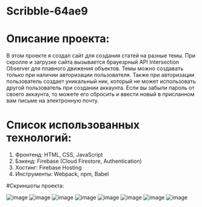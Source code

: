# Scribble-64ae9

# Описание проекта:

В этом проекте я создал сайт для создания статей на разные темы.
При скролле и загрузке сайта вызывается брауезрный API Intersection Observer для плавного движения объектов.
Темы можно создавать только при наличии авторизации пользователя.
Также при авторизации пользователь создает уникальный ник, который не может использовать другой пользователь при создании аккаунта.
Если вы забыли пароль от своего аккаунта, то можете его сбросить и ввести новый в присланном вам письме на электронную почту.

# Список использованных технологий:

1) Фронтенд: HTML, CSS, JavaScript
2) Бэкенд: Firebase (Cloud Firestore, Authentication)
3) Хостинг: Firebase Hosting
4) Инструменты: Webpack, npm, Babel

#Скриншоты проекта:

![image](https://github.com/user-attachments/assets/add405ab-14d2-45a2-aefe-b1a2787894ad)
![image](https://github.com/user-attachments/assets/81190f80-e917-4d51-b858-58f98a7b0f0c)
![image](https://github.com/user-attachments/assets/d23ceb63-5656-4432-bbf2-b345346437ba)
![image](https://github.com/user-attachments/assets/6fd004be-9740-4ab0-8fcc-5338bacfb2b7)
![image](https://github.com/user-attachments/assets/d955713c-d89b-455c-8611-df8a503cd4ec)
![image](https://github.com/user-attachments/assets/702c12dc-ff00-48a8-8f00-c8b4175edb21)
![image](https://github.com/user-attachments/assets/69c4bee8-453f-4c74-a98b-4e676b34c028)
![image](https://github.com/user-attachments/assets/2d98e301-9e8c-4917-b7e9-d680fcbc0044)








